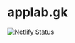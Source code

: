 # applab.gk
[![Netlify Status](https://api.netlify.com/api/v1/badges/3a51dc88-e6b2-41fa-b74d-33131ffb1798/deploy-status)](https://app.netlify.com/sites/gifted-mahavira-584f49/deploys)
